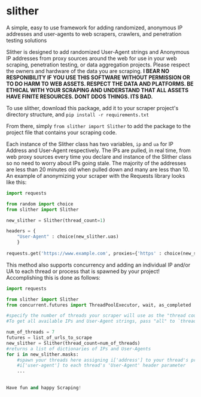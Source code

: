 # slither
A simple, easy to use framework for adding randomized, anonymous IP addresses and user-agents to web scrapers, crawlers, and penetration testing solutions

Slither is designed to add randomized User-Agent strings and Anonymous IP addresses from proxy sources around the web for use in your
web scraping, penetration testing, or data aggregation projects. Please respect the owners and hardware of the data you are scraping.
**I BEAR NO RESPONIBILITY IF YOU USE THIS SOFTWARE WITHOUT PERMISSION OR TO DO HARM TO WEB ASSETS. RESPECT THE DATA AND PLATFORMS. BE ETHICAL
WITH YOUR SCRAPING AND UNDERSTAND THAT ALL ASSETS HAVE FINITE RESOURCES. DONT DDOS THINGS. ITS BAD.**

To use slither, download this package, add it to your scraper project's directory structure, and `pip install -r requirements.txt`

From there, simply `from slither import Slither` to add the package to the project file that contains your scraping code.

Each instance of the Slither class has two variables, `ip` and `ua` for IP Address and User-Agent respectively. The IPs are
pulled, in real time, from web proxy sources every time you declare and instance of the Slither class so no need to worry about
IPs going stale. The majority of the addresses are less than 20 minutes old when pulled down and many are less than 10.
An example of anonymizing your scraper with the Requests library looks like this:

```python
import requests

from random import choice
from slither import Slither

new_slither = Slither(thread_count=1)

headers = {
    "User-Agent" : choice(new_slither.uas)
    }
    
requests.get('https://www.example.com', proxies={'https' : choice(new_slither.ips)}, headers=headers)
```
This method also supports concurrency and adding an individual IP and/or UA to each thread or process that is spawned by your
project! Accomplishing this is done as follows:

```python
import requests

from slither import Slither
from concurrent.futures import ThreadPoolExecutor, wait, as_completed

#specify the number of threads your scraper will use as the "thread count".
#To get all available IPs and User-Agent strings, pass "all" to `thread_count` rather than an int

num_of_threads = 7
futures = list_of_urls_to_scrape
new_slither = Slither(thread_count=num_of_threads)
#returns a list of dictionaries of IPs and User-Agents
for i in new_slither.masks:
    #spawn your threads here assigning i['address'] to your thread's proxy parameter and 
    #i['user-agent'] to each thread's 'User-Agent' header parameter
    ...
        
        
Have fun and happy Scraping!


